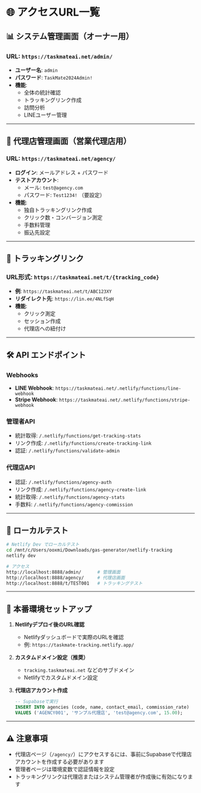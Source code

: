 # 🌐 アクセスURL一覧

## 📊 システム管理画面（オーナー用）

### URL: `https://taskmateai.net/admin/`
- **ユーザー名**: `admin`
- **パスワード**: `TaskMate2024Admin!`
- **機能**:
  - 全体の統計確認
  - トラッキングリンク作成
  - 訪問分析
  - LINEユーザー管理

---

## 🏢 代理店管理画面（営業代理店用）

### URL: `https://taskmateai.net/agency/`
- **ログイン**: メールアドレス + パスワード
- **テストアカウント**:
  - メール: `test@agency.com`
  - パスワード: `Test1234!` （要設定）
- **機能**:
  - 独自トラッキングリンク作成
  - クリック数・コンバージョン測定
  - 手数料管理
  - 振込先設定

---

## 🔗 トラッキングリンク

### URL形式: `https://taskmateai.net/t/{tracking_code}`
- **例**: `https://taskmateai.net/t/ABC123XY`
- **リダイレクト先**: `https://lin.ee/4NLfSqH`
- **機能**:
  - クリック測定
  - セッション作成
  - 代理店への紐付け

---

## 🛠️ API エンドポイント

### Webhooks
- **LINE Webhook**: `https://taskmateai.net/.netlify/functions/line-webhook`
- **Stripe Webhook**: `https://taskmateai.net/.netlify/functions/stripe-webhook`

### 管理者API
- 統計取得: `/.netlify/functions/get-tracking-stats`
- リンク作成: `/.netlify/functions/create-tracking-link`
- 認証: `/.netlify/functions/validate-admin`

### 代理店API
- 認証: `/.netlify/functions/agency-auth`
- リンク作成: `/.netlify/functions/agency-create-link`
- 統計取得: `/.netlify/functions/agency-stats`
- 手数料: `/.netlify/functions/agency-commission`

---

## 📝 ローカルテスト

```bash
# Netlify Dev でローカルテスト
cd /mnt/c/Users/ooxmi/Downloads/gas-generator/netlify-tracking
netlify dev

# アクセス
http://localhost:8888/admin/      # 管理画面
http://localhost:8888/agency/     # 代理店画面
http://localhost:8888/t/TEST001   # トラッキングテスト
```

---

## 🚀 本番環境セットアップ

1. **Netlifyデプロイ後のURL確認**
   - Netlifyダッシュボードで実際のURLを確認
   - 例: `https://taskmate-tracking.netlify.app/`

2. **カスタムドメイン設定（推奨）**
   - `tracking.taskmateai.net` などのサブドメイン
   - Netlifyでカスタムドメイン設定

3. **代理店アカウント作成**
   ```sql
   -- Supabaseで実行
   INSERT INTO agencies (code, name, contact_email, commission_rate)
   VALUES ('AGENCY001', 'サンプル代理店', 'test@agency.com', 15.00);
   ```

---

## ⚠️ 注意事項

- 代理店ページ（`/agency/`）にアクセスするには、事前にSupabaseで代理店アカウントを作成する必要があります
- 管理者ページは環境変数で認証情報を設定
- トラッキングリンクは代理店またはシステム管理者が作成後に有効になります
